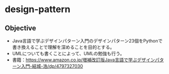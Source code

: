 # design-pattern
## Objective
- Java言語で学ぶデザインパターン入門のデザインパターン23個をPythonで書き換えることで理解を深めることを目的とする。
- UMLについても書くことによって、UMLの勉強も行う。
- 書籍：https://www.amazon.co.jp/増補改訂版Java言語で学ぶデザインパターン入門-結城-浩/dp/4797327030